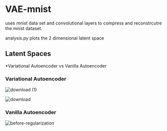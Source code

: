 # VAE-mnist

uses mnist data set and convolutional layers to compress and reconstrcutre the mnist dataset.  

analysis.py plots the 2 dimensional latent space 

## Latent Spaces
*Variational Autoencoder vs Vanilla Autoencoder

### Variational Autoencoder
![download (1)](https://user-images.githubusercontent.com/54888442/150994364-89e0e71a-6ecb-482c-a7e1-0f2ed6daaab0.png)

![download](https://user-images.githubusercontent.com/54888442/150994253-40644979-28ed-4c39-a447-a0c517c6531c.png)


### Vanilla Autoencoder
![before-regularization](https://user-images.githubusercontent.com/54888442/150994305-7608b85d-0d61-4f55-8b9f-1be0f053fa4b.png)
